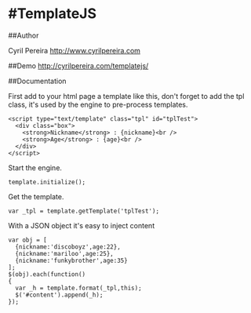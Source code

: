 #TemplateJS
==========

##Author

Cyril Pereira
http://www.cyrilpereira.com

##Demo
http://cyrilpereira.com/templatejs/

##Documentation

First add to your html page a template like this, don't forget to add the tpl class, it's used by the engine to pre-process templates.

~~~
<script type="text/template" class="tpl" id="tplTest">
  <div class="box">
    <strong>Nickname</strong> : {nickname}<br />
    <strong>Age</strong> : {age}<br />
  </div>
</script>
~~~

Start the engine.
~~~
template.initialize();
~~~
Get the template.
~~~
var _tpl = template.getTemplate('tplTest');
~~~
With a JSON object it's easy to inject content
~~~
var obj = [
  {nickname:'discoboyz',age:22},
  {nickname:'mariloo',age:25},
  {nickname:'funkybrother',age:35}
];
$(obj).each(function()
{
  var _h = template.format(_tpl,this);
  $('#content').append(_h);
});
~~~    

